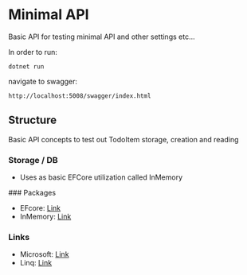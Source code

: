 # Minimal API
Basic API for testing minimal API and other settings etc...

In order to run:
```
dotnet run
```

navigate to swagger:
```
http://localhost:5008/swagger/index.html
```

## Structure
Basic API concepts to test out TodoItem storage, creation and reading

### Storage / DB
- Uses as basic EFCore utilization called InMemory

### Packages
- EFcore: [Link](https://www.nuget.org/packages/Microsoft.EntityFrameworkCore/7.0.4)
- InMemory: [Link](https://www.nuget.org/packages/Microsoft.EntityFrameworkCore.InMemory/7.0.4)

### Links
- Microsoft: [Link](https://learn.microsoft.com/en-us/aspnet/core/tutorials/min-web-api?view=aspnetcore-7.0&tabs=visual-studio)
- Linq: [Link](https://learn.microsoft.com/en-us/dotnet/csharp/programming-guide/concepts/linq/)